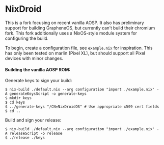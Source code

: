 # NixDroid

This is a fork focusing on recent vanilla AOSP.
It also has preliminary support for building GrapheneOS, but currently can't build their chromium fork.
This fork additionally uses a NixOS-style module system for configuring the build.

To begin, create a configuration file, see `example.nix` for inspiration.
This has only been tested on  marlin (Pixel XL), but should support all Pixel devices with minor changes.

#### Building the vanilla AOSP ROM:

Generate keys to sign your build:

```console
$ nix-build ./default.nix --arg configuration "import ./example.nix" -A generateKeysScript -o generate-keys
$ mkdir keys
$ cd keys
$ ../generate-keys "/CN=NixDroidOS" # Use appropriate x509 cert fields
$ cd ..
```

Build and sign your release:

```console
$ nix-build ./default.nix --arg configuration "import ./example.nix" -A releaseScript -o release
$ ./release ./keys
```
